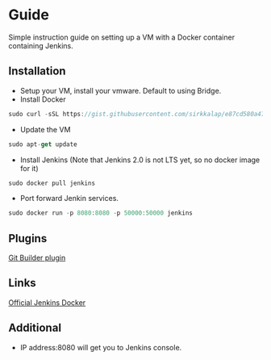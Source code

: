 # Guide

Simple instruction guide on setting up a VM with a Docker container containing
Jenkins.

## Installation

*   Setup your VM, install your vmware. Default to using Bridge.
*   Install Docker

```js
sudo curl -sSL https://gist.githubusercontent.com/sirkkalap/e87cd580a47b180a7d32/raw/d9c9ebae4f5cf64eed4676e8aedac265b5a51bfa/Install-Docker-on-Linux-Mint.sh | bash -x
```

*   Update the VM

```js
sudo apt-get update
```

*   Install Jenkins (Note that Jenkins 2.0 is not LTS yet,
    so no docker image for it)

```js
sudo docker pull jenkins
```

*   Port forward Jenkin services.

```js
sudo docker run -p 8080:8080 -p 50000:50000 jenkins
```

## Plugins

[Git Builder plugin](https://wiki.jenkins-ci.org/display/JENKINS/GitHub+pull+request+builder+plugin)

## Links

[Official Jenkins Docker](https://hub.docker.com/_/jenkins/)

## Additional

*   IP address:8080 will get you to Jenkins console.
